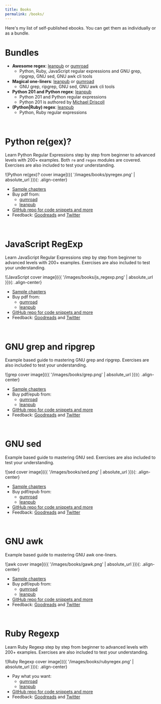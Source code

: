 ```yaml
---
title: Books
permalink: /books/
---
```


Here's my list of self-published ebooks. You can get them as individually or as a bundle.

# Bundles

* **Awesome regex**: [leanpub](https://leanpub.com/b/regex) or [gumroad](https://gumroad.com/l/regex)
    * Python, Ruby, JavaScript regular expressions and GNU grep, ripgrep, GNU sed, GNU awk cli tools
* **Magical one-liners**: [leanpub](https://leanpub.com/b/oneliners) or [gumroad](https://gumroad.com/l/oneliners)
    * GNU grep, ripgrep, GNU sed, GNU awk cli tools
* **Python 201 and Python regex**: [leanpub](https://leanpub.com/b/python201_and_regex)
    * Python 201 and Python regular expressions
    * Python 201 is authored by [Michael Driscoll](https://www.blog.pythonlibrary.org/)
* **(Python\|Ruby) regex**: [leanpub](https://leanpub.com/b/pythonrubyregex)
    * Python, Ruby regular expressions

<br>

# Python re(gex)?

Learn Python Regular Expressions step by step from beginner to advanced levels with 200+ examples. Both `re` and `regex` modules are covered. Exercises are also included to test your understanding.

![Python re(gex)? cover image]({{ '/images/books/pyregex.png' | absolute_url }}){: .align-center}

* [Sample chapters](https://github.com/learnbyexample/py_regular_expressions/blob/master/sample_chapters/Python_Regex_sample.pdf)
* Buy pdf from:
    * [gumroad](https://gumroad.com/l/py_regex)
    * [leanpub](https://leanpub.com/py_regex)
* [GitHub repo for code snippets and more](https://github.com/learnbyexample/py_regular_expressions)
* Feedback: [Goodreads](https://www.goodreads.com/book/show/47142552-python-re-gex) and [Twitter](https://twitter.com/learn_byexample)

<br>

# JavaScript RegExp

Learn JavaScript Regular Expressions step by step from beginner to advanced levels with 200+ examples. Exercises are also included to test your understanding.

![JavaScript cover image]({{ '/images/books/js_regexp.png' | absolute_url }}){: .align-center}

* [Sample chapters](https://github.com/learnbyexample/learn_js_regexp/blob/master/sample_chapters/js_regexp_sample_chapters.pdf)
* Buy pdf from:
    * [gumroad](https://gumroad.com/l/js_regexp)
    * [leanpub](https://leanpub.com/js_regexp)
* [GitHub repo for code snippets and more](https://github.com/learnbyexample/learn_js_regexp)
* Feedback: [Goodreads](https://www.goodreads.com/book/show/49090622-javascript-regexp) and [Twitter](https://twitter.com/learn_byexample)

<br>

# GNU grep and ripgrep

Example based guide to mastering GNU grep and ripgrep. Exercises are also included to test your understanding.

![grep cover image]({{ '/images/books/grep.png' | absolute_url }}){: .align-center}

* [Sample chapters](https://github.com/learnbyexample/learn_gnugrep_ripgrep/blob/master/sample_chapters/grep_sample_chapters.pdf)
* Buy pdf/epub from:
    * [gumroad](https://gumroad.com/l/gnugrep_ripgrep)
    * [leanpub](https://leanpub.com/gnugrep_ripgrep)
* [GitHub repo for code snippets and more](https://github.com/learnbyexample/learn_gnugrep_ripgrep)
* Feedback: [Goodreads](https://www.goodreads.com/book/show/47406700-gnu-grep-and-ripgrep) and [Twitter](https://twitter.com/learn_byexample)

<br>

# GNU sed

Example based guide to mastering GNU sed. Exercises are also included to test your understanding.

![sed cover image]({{ '/images/books/sed.png' | absolute_url }}){: .align-center}

* [Sample chapters](https://github.com/learnbyexample/learn_gnused/blob/master/sample_chapters/sed_sample_chapters.pdf)
* Buy pdf/epub from:
    * [gumroad](https://gumroad.com/l/gnu_sed)
    * [leanpub](https://leanpub.com/gnu_sed)
* [GitHub repo for code snippets and more](https://github.com/learnbyexample/learn_gnused)
* Feedback: [Goodreads](https://www.goodreads.com/book/show/48641172-gnu-sed) and [Twitter](https://twitter.com/learn_byexample)

<br>

# GNU awk

Example based guide to mastering GNU awk one-liners.

![awk cover image]({{ '/images/books/gawk.png' | absolute_url }}){: .align-center}

* [Sample chapters](https://github.com/learnbyexample/learn_gnuawk/blob/master/sample_chapters/awk_sample_chapters.pdf)
* Buy pdf/epub from:
    * [gumroad](https://gumroad.com/l/gnu_awk)
    * [leanpub](https://leanpub.com/gnu_awk)
* [GitHub repo for code snippets and more](https://github.com/learnbyexample/learn_gnuawk)
* Feedback: [Goodreads](https://www.goodreads.com/book/show/52758608-gnu-awk) and [Twitter](https://twitter.com/learn_byexample)

<br>

# Ruby Regexp

Learn Ruby Regexp step by step from beginner to advanced levels with 200+ examples. Exercises are also included to test your understanding.

![Ruby Regexp cover image]({{ '/images/books/rubyregex.png' | absolute_url }}){: .align-center}

* Pay what you want:
    * [gumroad](https://gumroad.com/l/rubyregexp)
    * [leanpub](https://leanpub.com/rubyregexp)
* [GitHub repo for code snippets and more](https://github.com/learnbyexample/Ruby_Regexp)
* Feedback: [Goodreads](https://www.goodreads.com/book/show/48641238-ruby-regexp) and [Twitter](https://twitter.com/learn_byexample)

